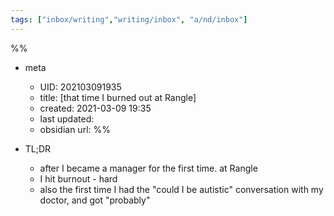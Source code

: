 ```yaml
---
tags: ["inbox/writing","writing/inbox", "a/nd/inbox"]
---
```

%%
- meta
	- UID: 202103091935
	- title: [that time I burned out at Rangle]
	- created: 2021-03-09 19:35
	- last updated: 
	- obsidian url: 
%%

- TL;DR
	- after I became a manager for the first time. at Rangle
	- I hit burnout - hard
	- also the first time I had the "could I be autistic" conversation with my doctor, and got "probably"